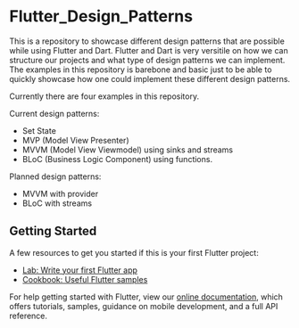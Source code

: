 # Flutter_Design_Patterns

This is a repository to showcase different design patterns that are possible while using Flutter and Dart. 
Flutter and Dart is very versitile on how we can structure our projects and what type of design patterns we can implement.
The examples in this repository is barebone and basic just to be able to quickly showcase how one could implement these different design patterns.

Currently there are four examples in this repository.

Current design patterns:
- Set State 
- MVP (Model View Presenter)
- MVVM (Model View Viewmodel) using sinks and streams
- BLoC (Business Logic Component) using functions.

Planned design patterns:
- MVVM with provider
- BLoC with streams

## Getting Started

A few resources to get you started if this is your first Flutter project:

- [Lab: Write your first Flutter app](https://flutter.dev/docs/get-started/codelab)
- [Cookbook: Useful Flutter samples](https://flutter.dev/docs/cookbook)

For help getting started with Flutter, view our
[online documentation](https://flutter.dev/docs), which offers tutorials,
samples, guidance on mobile development, and a full API reference.
